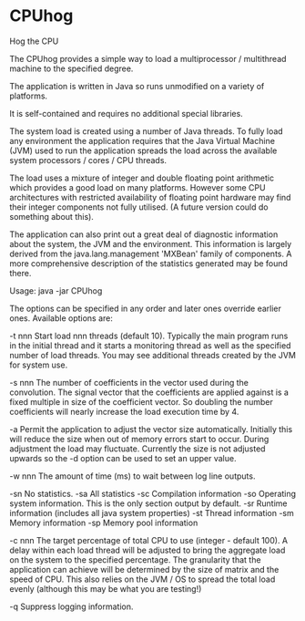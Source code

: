 # CPUhog
Hog the CPU

 The CPUhog provides a simple way to load a multiprocessor / multithread machine
 to the specified degree.
 
 The application is written in Java so runs unmodified on a variety of platforms.
 
 It is self-contained and requires no additional special libraries.
 
 The system load is created using a number of Java threads. To fully load any
 environment the application requires that the Java Virtual Machine (JVM)
 used to run the application spreads the load across the available system
 processors / cores / CPU threads.
 
 The load uses a mixture of integer and double floating point arithmetic
 which provides a good load on many platforms.  However some CPU architectures
 with restricted availability of floating point hardware may find their integer
 components not fully utilised.  (A future version could do something about this).
 
 The application can also print out a great deal of diagnostic information
 about the system, the JVM and the environment. This information is largely
 derived from the java.lang.management 'MXBean' family of components.  A more
 comprehensive description of the statistics generated may be found there.
 
 Usage:
 java -jar CPUhog <options>
 
 The options can be specified in any order and later ones override earlier ones.
 Available options are:
 
 -t nnn   Start load nnn threads (default 10).  Typically the main program
          runs in the initial thread and it starts a monitoring thread as
          well as the specified number of load threads.  You may see additional
          threads created by the JVM for system use.
 
 -s nnn   The number of coefficients in the vector used during the convolution.
          The signal vector that the coefficients are applied against is a fixed
          multiple in size of the coefficient vector.  So doubling the number
          coefficients will nearly increase the load execution time by 4.
 
 -a       Permit the application to adjust the vector size automatically.
          Initially this will reduce the size when out of memory errors start to
          occur.  During adjustment the load may fluctuate.  Currently the
          size is not adjusted upwards so the -d option can be used to set an
          upper value.
 
 -w nnn   The amount of time (ms) to wait between log line outputs.
 
 -sn      No statistics.
 -sa      All statistics
 -sc      Compilation information
 -so      Operating system information.  This is the only section output by default.
 -sr      Runtime information (includes all java system properties)
 -st      Thread information
 -sm      Memory information
 -sp      Memory pool information
 
 -c nnn   The target percentage of total CPU to use (integer - default 100).
          A delay within each load thread will be adjusted to bring the aggregate
          load on the system to the specified percentage. The granularity that
          the application can achieve will be determined by the size of matrix
          and the speed of CPU.  This also relies on the JVM / OS to spread the
          total load evenly (although this may be what you are testing!)
 
 -q       Suppress logging information.
